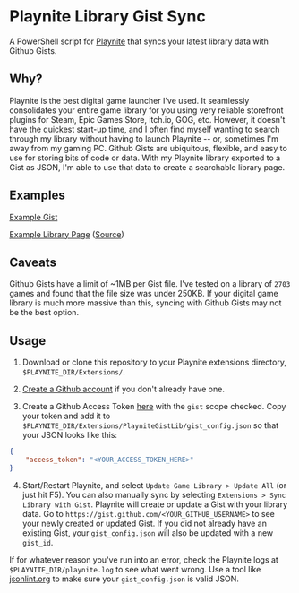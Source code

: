# Playnite Library Gist Sync

A PowerShell script for [Playnite](https://github.com/JosefNemec/Playnite/) that syncs your latest library data with Github Gists.

## Why?

Playnite is the best digital game launcher I've used. It seamlessly consolidates your entire game library for you using very reliable storefront plugins for Steam, Epic Games Store, itch.io, GOG, etc. However, it doesn't have the quickest start-up time, and I often find myself wanting to search through my library without having to launch Playnite -- or, sometimes I'm away from my gaming PC. Github Gists are ubiquitous, flexible, and easy to use for storing bits of code or data. With my Playnite library exported to a Gist as JSON, I'm able to use that data to create a searchable library page.

## Examples

[Example Gist](https://gist.github.com/kevinfiol/69e5d057ff7e755bb32ba9e834a058e7)

[Example Library Page](https://kevinfiol.com/PlayniteGistLib/) ([Source](https://github.com/kevinfiol/PlayniteGistLib/blob/master/index.html))

## Caveats

Github Gists have a limit of ~1MB per Gist file. I've tested on a library of `2703` games and found that the file size was under 250KB. If your digital game library is much more massive than this, syncing with Github Gists may not be the best option.

## Usage

1. Download or clone this repository to your Playnite extensions directory, `$PLAYNITE_DIR/Extensions/`.

2. [Create a Github account](https://github.com/signup) if you don't already have one.

3. Create a Github Access Token [here](https://github.com/settings/tokens/new) with the `gist` scope checked. Copy your token and add it to `$PLAYNITE_DIR/Extensions/PlayniteGistLib/gist_config.json` so that your JSON looks like this:

```json
{
    "access_token": "<YOUR_ACCESS_TOKEN_HERE>"
}
```

4. Start/Restart Playnite, and select `Update Game Library > Update All` (or just hit F5). You can also manually sync by selecting `Extensions > Sync Library with Gist`. Playnite will create or update a Gist with your library data. Go to `https://gist.github.com/<YOUR_GITHUB_USERNAME>` to see your newly created or updated Gist. If you did not already have an existing Gist, your `gist_config.json` will also be updated with a new `gist_id`.

If for whatever reason you've run into an error, check the Playnite logs at `$PLAYNITE_DIR/playnite.log` to see what went wrong. Use a tool like [jsonlint.org](https://jsonlint.com/) to make sure your `gist_config.json` is valid JSON.
